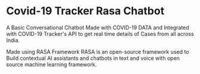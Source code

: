# Covid-19 Tracker Rasa Chatbot

A Basic Conversational Chatbot Made with COVID-19 DATA and Integrated with COVID-19 Tracker's API to get real time details of Cases from all across India.

Made using RASA Framework
RASA is an open-source framework used to Build contextual AI assistants and chatbots in text and voice with open source machine learning framework.
